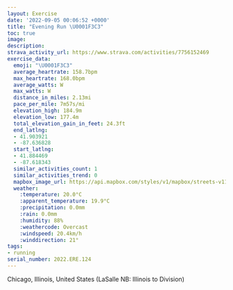 ```yaml
---
layout: Exercise
date: '2022-09-05 00:06:52 +0000'
title: "Evening Run \U0001F3C3"
toc: true
image:
description:
strava_activity_url: https://www.strava.com/activities/7756152469
exercise_data:
  emoji: "\U0001F3C3"
  average_heartrate: 158.7bpm
  max_heartrate: 168.0bpm
  average_watts: W
  max_watts: W
  distance_in_miles: 2.13mi
  pace_per_mile: 7m57s/mi
  elevation_high: 184.9m
  elevation_low: 177.4m
  total_elevation_gain_in_feet: 24.3ft
  end_latlng:
  - 41.903921
  - -87.636828
  start_latlng:
  - 41.884469
  - -87.618343
  similar_activities_count: 1
  similar_activities_trend: 0
  mapbox_image_url: https://api.mapbox.com/styles/v1/mapbox/streets-v11/static/path-5+787af2-1.0(qxs~FvoxuOOxABn%40G%60%40AlAAPHtAIZ%40zEJRDb%40HX%3FVYV%40f%40Af%40BDAJBJkCEKDEH%7CCfDJR%40JCJBv%40%3FGEvAIfA%3FlAC%60%40BFEJ%5DPe%40k%40gAF%5BCWBGHH%5CIRGQMFW%60%40C%5EF%5CIr%40p%40zAH%5CMPO%60%40Bb%40TXBLBf%40AJ%40d%40%3FN%7B%40b%40DR%3FJAm%40AM%7BAV_%40AKBq%40KIKSF_%40%3F_%40IS%40%5DAy%40%40MCBT%5B~AIVOLILGl%40GHBb%40JJTDM%3F%5Bd%40Bx%40UKSEKNk%40a%40w%40%5Cu%40K%5B%40%5DCMCCc%40IE%7D%40PEJ_%40VcAD%5DKkBBSDIIi%40HW%3FSCwDBg%40AKGo%40Ae%40Jm%40DOIYE%5BP_BBGIs%40L_%40%3FUC_A%40i%40DmB%40MCs%40%40e%40GQHI%3FIU%5DTyCDSJaA%3F%5D%40%5DAO%40KFUDm%40G_%40DOASBKIi%40BEKEAOBKAQBw%40NQ%40QFKIKAQ%3F%5DJM%3FQGS%3FKEc%40Bs%40IaFBk%40%60%40P~B%40zACx%40BR%40pB%40ZNf%40IP),pin-s-s+e5b22e(-87.62124,41.88569),pin-s-f+89ae00(-87.63573000000004,41.90384000000003)/auto/800x800?access_token=pk.eyJ1Ijoiam9zaGJlY2ttYW4iLCJhIjoiY205eWR2aDd1MWZ6djJrbXc4a3M0bWZleiJ9.XiG9OWkNcZk2QzjJbxLB4A
  weather:
    :temperature: 20.0°C
    :apparent_temperature: 19.9°C
    :precipitation: 0.0mm
    :rain: 0.0mm
    :humidity: 88%
    :weathercode: Overcast
    :windspeed: 20.4km/h
    :winddirection: 21°
tags:
- running
serial_number: 2022.ERE.124
---
```

Chicago, Illinois, United States (LaSalle NB: Illinois to Division)
